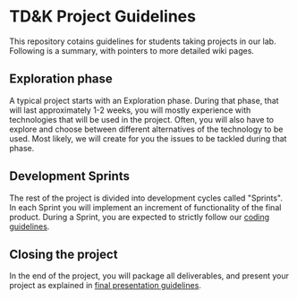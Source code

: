 # TD&K Project Guidelines
This repository cotains guidelines for students taking projects in our lab. Following is a summary, with pointers to more detailed wiki pages.

## Exploration phase
A typical project starts with an Exploration phase. During that phase, that will last approximately 1-2 weeks, you will mostly experience with technologies that will be used in the project. Often, you will also have to explore and choose between different alternatives of the technology to be used. Most likely, we will create for you the issues to be tackled during that phase.

## Development Sprints
The rest of the project is divided into development cycles called "Sprints". In each Sprint you will implement an increment of functionality of the final product. During a Sprint, you are expected to strictly follow our [coding guidelines](https://github.com/TechnionTDK/project-guidelines/wiki/CodingGuidelines).

## Closing the project
In the end of the project, you will package all deliverables, and present your project as explained in [final presentation guidelines](https://github.com/TechnionTDK/project-guidelines/wiki/FinalPresentation).
